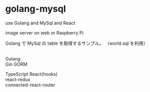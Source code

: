 # golang-mysql

use Golang and MySql and React

image server on web or Raspberry Pi 

Golang で MySql の table を取得するサンプル。
（world.sql を利用）<br><br>

Golang <br>
Gin GORM <br>

TypeScript
React(hooks)<br>
react-redux<br>
connected-react-router<br>
